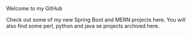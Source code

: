 
Welcome to my GitHub <br>

Check out some of my new Spring Boot and MERN projects here.
You will also find some perl, python and java se projects archived here.

<!---
tlquick/tlquick is a ✨ special ✨ repository because its `README.md` (this file) appears on your GitHub profile.
You can click the Preview link to take a look at your changes.
--->
